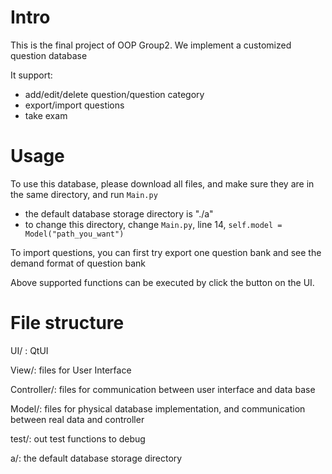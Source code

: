 # Intro
This is the final project of OOP Group2. We implement a customized question database

It support:

* add/edit/delete question/question category
* export/import questions
* take exam

# Usage 
To use this database, please download all files, and make sure they are in the same directory, and run ``Main.py``

* the default database storage directory is "./a"
* to change this directory, change ``Main.py``, line 14, ``self.model = Model("path_you_want")``

To import questions, you can first try export one question bank and see the demand format of question bank

Above supported functions can be executed by click the button on the UI.

# File structure
UI/ : QtUI

View/: files for User Interface

Controller/: files for communication between user interface and data base

Model/: files for physical database implementation, and communication between real data and controller

test/: out test functions to debug

a/: the default database storage directory
